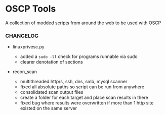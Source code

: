 # OSCP Tools

A collection of modded scripts from around the web to be used with OSCP


### CHANGELOG

- linuxprivesc.py

  - added a `sudo -ll` check for programs runnable via sudo
  - clearer denotation of sections

- recon_scan

  - multithreaded http/s, ssh, dns, smb, mysql scanner
  - fixed all absolute paths so script can be run from anywhere
  - consolidated scan output files
  - create a folder for each target and place scan results in there
  - fixed bug where results were overwritten if more than 1 http site existed
    on the same server
